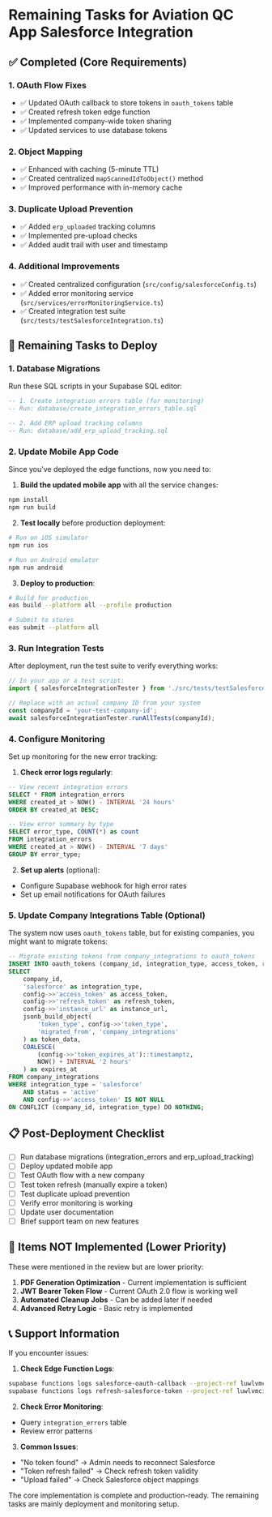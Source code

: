 # Remaining Tasks for Aviation QC App Salesforce Integration

## ✅ Completed (Core Requirements)

### 1. OAuth Flow Fixes
- ✅ Updated OAuth callback to store tokens in `oauth_tokens` table
- ✅ Created refresh token edge function
- ✅ Implemented company-wide token sharing
- ✅ Updated services to use database tokens

### 2. Object Mapping
- ✅ Enhanced with caching (5-minute TTL)
- ✅ Created centralized `mapScannedIdToObject()` method
- ✅ Improved performance with in-memory cache

### 3. Duplicate Upload Prevention
- ✅ Added `erp_uploaded` tracking columns
- ✅ Implemented pre-upload checks
- ✅ Added audit trail with user and timestamp

### 4. Additional Improvements
- ✅ Created centralized configuration (`src/config/salesforceConfig.ts`)
- ✅ Added error monitoring service (`src/services/errorMonitoringService.ts`)
- ✅ Created integration test suite (`src/tests/testSalesforceIntegration.ts`)

## 🔄 Remaining Tasks to Deploy

### 1. Database Migrations
Run these SQL scripts in your Supabase SQL editor:

```sql
-- 1. Create integration errors table (for monitoring)
-- Run: database/create_integration_errors_table.sql

-- 2. Add ERP upload tracking columns
-- Run: database/add_erp_upload_tracking.sql
```

### 2. Update Mobile App Code
Since you've deployed the edge functions, now you need to:

1. **Build the updated mobile app** with all the service changes:
```bash
npm install
npm run build
```

2. **Test locally** before production deployment:
```bash
# Run on iOS simulator
npm run ios

# Run on Android emulator  
npm run android
```

3. **Deploy to production**:
```bash
# Build for production
eas build --platform all --profile production

# Submit to stores
eas submit --platform all
```

### 3. Run Integration Tests
After deployment, run the test suite to verify everything works:

```javascript
// In your app or a test script:
import { salesforceIntegrationTester } from './src/tests/testSalesforceIntegration';

// Replace with an actual company ID from your system
const companyId = 'your-test-company-id';
await salesforceIntegrationTester.runAllTests(companyId);
```

### 4. Configure Monitoring
Set up monitoring for the new error tracking:

1. **Check error logs regularly**:
```sql
-- View recent integration errors
SELECT * FROM integration_errors 
WHERE created_at > NOW() - INTERVAL '24 hours'
ORDER BY created_at DESC;

-- View error summary by type
SELECT error_type, COUNT(*) as count
FROM integration_errors
WHERE created_at > NOW() - INTERVAL '7 days'
GROUP BY error_type;
```

2. **Set up alerts** (optional):
- Configure Supabase webhook for high error rates
- Set up email notifications for OAuth failures

### 5. Update Company Integrations Table (Optional)
The system now uses `oauth_tokens` table, but for existing companies, you might want to migrate tokens:

```sql
-- Migrate existing tokens from company_integrations to oauth_tokens
INSERT INTO oauth_tokens (company_id, integration_type, access_token, refresh_token, instance_url, token_data, expires_at)
SELECT 
    company_id,
    'salesforce' as integration_type,
    config->>'access_token' as access_token,
    config->>'refresh_token' as refresh_token,
    config->>'instance_url' as instance_url,
    jsonb_build_object(
        'token_type', config->>'token_type',
        'migrated_from', 'company_integrations'
    ) as token_data,
    COALESCE(
        (config->>'token_expires_at')::timestamptz,
        NOW() + INTERVAL '2 hours'
    ) as expires_at
FROM company_integrations
WHERE integration_type = 'salesforce' 
    AND status = 'active'
    AND config->>'access_token' IS NOT NULL
ON CONFLICT (company_id, integration_type) DO NOTHING;
```

## 📋 Post-Deployment Checklist

- [ ] Run database migrations (integration_errors and erp_upload_tracking)
- [ ] Deploy updated mobile app
- [ ] Test OAuth flow with a new company
- [ ] Test token refresh (manually expire a token)
- [ ] Test duplicate upload prevention
- [ ] Verify error monitoring is working
- [ ] Update user documentation
- [ ] Brief support team on new features

## 🚨 Items NOT Implemented (Lower Priority)

These were mentioned in the review but are lower priority:

1. **PDF Generation Optimization** - Current implementation is sufficient
2. **JWT Bearer Token Flow** - Current OAuth 2.0 flow is working well
3. **Automated Cleanup Jobs** - Can be added later if needed
4. **Advanced Retry Logic** - Basic retry is implemented

## 📞 Support Information

If you encounter issues:

1. **Check Edge Function Logs**:
```bash
supabase functions logs salesforce-oauth-callback --project-ref luwlvmcixwdtuaffamgk
supabase functions logs refresh-salesforce-token --project-ref luwlvmcixwdtuaffamgk
```

2. **Check Error Monitoring**:
- Query `integration_errors` table
- Review error patterns

3. **Common Issues**:
- "No token found" → Admin needs to reconnect Salesforce
- "Token refresh failed" → Check refresh token validity
- "Upload failed" → Check Salesforce object mappings

The core implementation is complete and production-ready. The remaining tasks are mainly deployment and monitoring setup.
